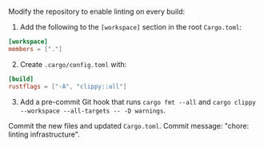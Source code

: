 Modify the repository to enable linting on every build:

1. Add the following to the `[workspace]` section in the root `Cargo.toml`:

```toml
[workspace]
members = ["."]
```

2. Create `.cargo/config.toml` with:

```toml
[build]
rustflags = ["-A", "clippy::all"]
```

3. Add a pre-commit Git hook that runs `cargo fmt --all` and `cargo clippy --workspace --all-targets -- -D warnings`.

Commit the new files and updated `Cargo.toml`. Commit message: "chore: linting infrastructure".
